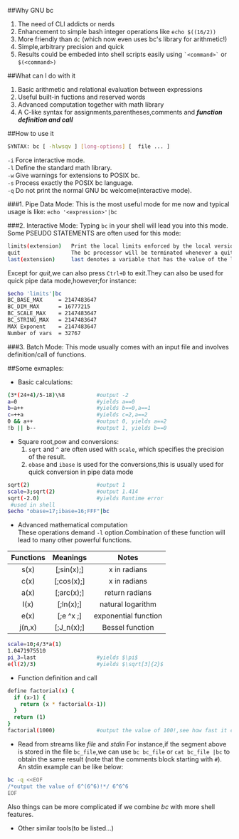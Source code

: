##Why GNU bc
1. The need of CLI addicts or nerds
2. Enhancement to simple bash  integer operations like `echo $((16/2))`
3. More friendly than `dc` (which now even uses bc's library for arithmetic!)
4. Simple,arbitrary precision and quick
5. Results could be embeded into shell scripts easily using `` `<command>` `` or `$(<command>)`

##What can I do with it
1. Basic arithmetic and relational evaluation between expressions
2. Useful built-in fuctions and reserved words
3. Advanced computation together with math library
4. A C-like syntax for assignments,parentheses,comments and ***function definition and call***

##How to use it
```bash
SYNTAX: bc [ -hlwsqv ] [long-options] [  file ... ]
```
    
`-i`        Force interactive mode.  
`-l`        Define the standard math library.  
`-w`        Give warnings for extensions to POSIX bc.  
`-s`        Process exactly the POSIX bc language.  
`-q`        Do not print the normal GNU bc welcome(interactive mode).  
    
###1. Pipe Data Mode:
This is the most useful mode for me now and typical usage is like: `echo '<expression>'|bc`

###2. Interactive Mode:
Typing `bc` in your shell will lead you into this mode.
Some PSEUDO STATEMENTS are often used for this mode:  

```bash
limits(extension)   Print the local limits enforced by the local version of bc.  
quit                The bc processor will be terminated whenever a quit statement is read.  
last(extension)     last denotes a variable that has the value of the last printed number.  
```

Except for *quit*,we can also press `Ctrl+D` to exit.They can also be used for quick pipe data mode,however;for instance:  

```bash
$echo 'limits'|bc  
BC_BASE_MAX     = 2147483647
BC_DIM_MAX      = 16777215
BC_SCALE_MAX    = 2147483647
BC_STRING_MAX   = 2147483647
MAX Exponent    = 2147483647
Number of vars  = 32767
```

###3. Batch Mode:
This mode usually comes with an input file and involves definition/call of functions.

##Some exmaples:
* Basic calculations:

```bash
(3*(24+4)/5-18)\%8          #output -2
a=0                         #yields a==0
b=a++                       #yields b==0,a==1
c=++a                       #yields c=2,a==2
0 && a++                    #output 0, yields a==2
!b || b--                   #output 1, yields b==0 
```

* Square root,pow and conversions:
    1. `sqrt` and `^` are often used with `scale`, which specifies the precision of the result.
    2. `obase` and `ibase` is used for the  conversions,this is usually used for quick conversion in pipe data mode

```bash
sqrt(2)                     #output 1
scale=3;sqrt(2)             #output 1.414
sqrt(-2.0)                  #yields Runtime error
 #used in shell
$echo "obase=17;ibase=16;FFF"|bc
```

* Advanced mathematical computation  
These operations demand `-l` option.Combination of these function will lead to many other powerful functions.  

Functions |   Meanings   |     Notes    |
:--------:|  :--------:  |:------------:|
s(x)      |   [;sin(x);]   | x in radians
c(x)      |   [;cos(x);]   | x in radians
a(x)      |   [;arc(x);]   | return radians
l(x)      |   [;ln(x);]    | natural logarithm
e(x)      |   [;e ^x ;]    | exponential function
j(n,x)    |   [;J_n(x);]   | Bessel function

```bash
scale=10;4/3*a(1)
1.0471975510
pi_3=last                   #yields $\pi$
e(l(2)/3)                   #yields $\sqrt[3]{2}$
```

* Function definition and call

```bash
define factorial(x) {
  if (x>1) {
    return (x * factorial(x-1))
  }
  return (1)
}
factorial(1000)             #output the value of 100!,see how fast it calculates!
```

* Read from streams like *file* and *stdin*
For instance,if the segment above is stored in the file `bc_file`,we can use
`bc bc_file`  or `cat bc_file |bc` to obtain the same result (note that the comments block starting with `#`). 
An stdin example can be like below:  

```bash
bc -q <<EOF
/*output the value of 6^(6^6)!*/ 6^6^6
EOF
```
Also things can be more complicated if we combine *bc* with more shell features.

* Other similar tools(to be listed...)
